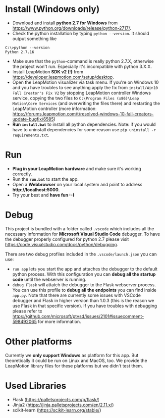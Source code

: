 # Install (Windows only)
- Download and install <b>python 2.7 for Windows</b> from https://www.python.org/downloads/release/python-2717/.
- Check the python installation by typing `python --version`. It should output something like 
```
C:\>python --version
Python 2.7.16
```
- Make sure that the `python`-command is really python 2.7.X, otherwise the project won't run. Especially it's incompatible with python 3.X.X.
- Install LeapMotion <b>SDK v2 (!)</b> from  https://developer.leapmotion.com/setup/desktop.
- Open the LeapMotion visualizer via task menu. If you're on Windows 10 and you have troubles to see anything apply the fix from `install/Win10 Fall Creator's Fix V2` by stopping LeapMotion controller Windows service, copying the two files to `C:\Program Files (x86)\Leap Motion\Core Services` (and overwriting the files there) and restarting the LeapMotion controller (more information: https://forums.leapmotion.com/t/resolved-windows-10-fall-creators-update-bugfix/6585)
- <b>Run `install.bat`</b> to install all python dependencies. Note: if you would have to uninstall dependencies for some reason use `pip uninstall -r requirements.txt`.

# Run
- <b>Plug in your LeapMotion hardware</b> and make sure it's working correctly.
- Run the <b>`run.bat`</b> to start the app.
- Open a <b>Webbrowser</b> on your local system and point to address <b>http://localhost:5000</b>.
- Try your best and <b>have fun :-)</b>

# Debug
This project is bundled with a folder called `.vscode` which includes all the necessary information for <b>Microsoft Visual Studio Code</b> debugger. To have the debugger properly configured for python 2.7 please visit https://code.visualstudio.com/docs/python/debugging.

There are two debug profiles included in the `.vscode/launch.json` you can use:
- `run app` lets you start the app and attaches the debugger to the default python process. With this configuration you can <b>debug all the startup code</b> until the webserver is running.
- `debug Flask` will attatch the debugger to the Flask webserver process. You can use this profile to <b>debug all the endpoints</b> you can find inside `app.py`. Note that there are currently some issues with VSCode debugger and Flask in higher version than 1.0.3 (this is the reason we use Flask in that specific version). If you have troubles with debugging please refer to https://github.com/microsoft/ptvsd/issues/2101#issuecomment-598492065 for more information.


# Other platforms
Currently we <b>only support Windows</b> as platform for this app. But theoretically it could be run on Linux and MacOS, too. We provide the LeapMotion library files for these platforms but we didn't test them.

# Used Libraries
- Flask (https://palletsprojects.com/p/flask/)
- Jinja2 (https://jinja.palletsprojects.com/en/2.11.x/)
- scikit-learn (https://scikit-learn.org/stable/)
